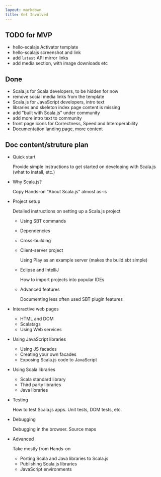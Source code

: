 ```yaml
---
layout: markdown
title: Get Involved
---
```


## TODO for MVP

- hello-scalajs Activator template
- hello-scalajs screenshot and link
- add `latest` API mirror links  
- add media section, with image downloads etc

## Done
- Scala.js for Scala developers, to be hidden for now
- remove social media links from the template
- Scala.js for JavaScript developers, intro text
- libraries and skeleton index page content is missing
- add "built with Scala.js" under community
- add more intro text to community
- front page icons for Correctness, Speed and Interoperability
- Documentation landing page, more content

## Doc content/struture plan

- Quick start

    Provide simple instructions to get started on developing with Scala.js (what to install, etc.)
- Why Scala.js?

    Copy Hands-on "About Scala.js" almost as-is
- Project setup

    Detailed instructions on setting up a Scala.js project

    - Using SBT commands
    - Dependencies
    - Cross-building
    - Client-server project

        Using Play as an example server (makes the build.sbt simple)
    - Eclipse and IntelliJ

        How to import projects into popular IDEs
    - Advanced features

        Documenting less often used SBT plugin features
- Interactive web pages
    - HTML and DOM
    - Scalatags
    - Using Web services

- Using JavaScript libraries
    - Using JS facades
    - Creating your own facades
    - Exposing Scala.js code to JavaScript

- Using Scala libraries
    - Scala standard library
    - Third party libraries
    - Java libraries
- Testing

    How to test Scala.js apps. Unit tests, DOM tests, etc.

- Debugging

    Debugging in the browser. Source maps

- Advanced

    Take mostly from Hands-on

    - Porting Scala and Java libraries to Scala.js
    - Publishing Scala.js libraries
    - JavaScript environments

